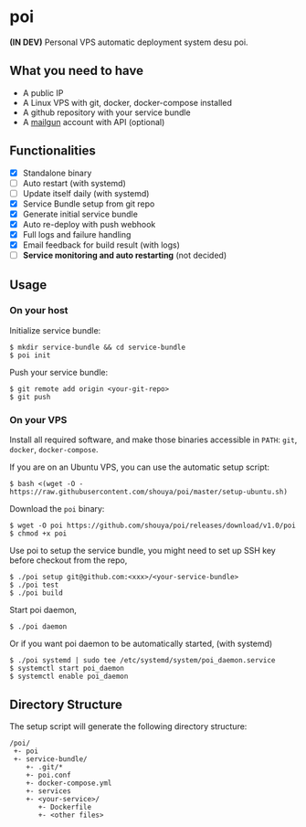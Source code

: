 # poi

**(IN DEV)** Personal VPS automatic deployment system desu poi.

## What you need to have

* A public IP
* A Linux VPS with git, docker, docker-compose installed
* A github repository with your service bundle
* A [mailgun](http://www.mailgun.com) account with API (optional)

## Functionalities

* [x] Standalone binary
* [ ] Auto restart (with systemd)
* [ ] Update itself daily (with systemd)
* [x] Service Bundle setup from git repo
* [x] Generate initial service bundle
* [x] Auto re-deploy with push webhook
* [x] Full logs and failure handling
* [x] Email feedback for build result (with logs)
* [ ] __Service monitoring and auto restarting__ (not decided)

## Usage

### On your host

Initialize service bundle:

```
$ mkdir service-bundle && cd service-bundle
$ poi init
```

Push your service bundle:

```
$ git remote add origin <your-git-repo>
$ git push
```

### On your VPS

Install all required software, and make those binaries accessible in
`PATH`: `git`, `docker`, `docker-compose`.

If you are on an Ubuntu VPS, you can use the automatic setup script:

```
$ bash <(wget -O - https://raw.githubusercontent.com/shouya/poi/master/setup-ubuntu.sh)
```

Download the `poi` binary:

```
$ wget -O poi https://github.com/shouya/poi/releases/download/v1.0/poi
$ chmod +x poi
```

Use poi to setup the service bundle, you might need to set up SSH key
before checkout from the repo,

```
$ ./poi setup git@github.com:<xxx>/<your-service-bundle>
$ ./poi test
$ ./poi build
```

Start poi daemon,

```
$ ./poi daemon
```

Or if you want poi daemon to be automatically started, (with systemd)

```
$ ./poi systemd | sudo tee /etc/systemd/system/poi_daemon.service
$ systemctl start poi_daemon
$ systemctl enable poi_daemon
```

## Directory Structure

The setup script will generate the following directory structure:

```
/poi/
 +- poi
 +- service-bundle/
    +- .git/*
    +- poi.conf
    +- docker-compose.yml
    +- services
    +- <your-service>/
       +- Dockerfile
       +- <other files>
```
